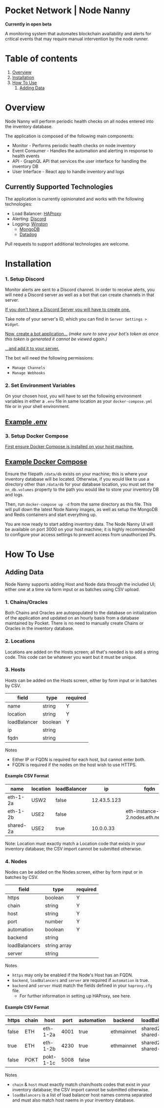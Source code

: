 # Pocket Network | Node Nanny

**Currently in open beta**

A monitoring system that automates blockchain availability and alerts
for critical events that may require manual intervention by the node runner.

# Table of contents

1. [Overview](#overview)
2. [Installation](#installation)
3. [How To Use](#how-to-use)
   1. [Adding Data](#adding-data)

# Overview

Node Nanny will perform periodic health checks on all nodes entered into the inventory database.

The application is composed of the following main components:

- Monitor - Performs periodic health checks on node inventory
- Event Consumer - Handles the automation and alerting in response to health events
- API - GraphQL API that services the user interface for handling the inventory DB
- User Interface - React app to handle inventory and logs

## Currently Supported Technologies

The application is currently opinionated and works with the following technologies:

- Load Balancer: [HAProxy](http://www.haproxy.org/)
- Alerting: [Discord](https://discord.com/developers/docs/intro)
- Logging: [Winston](https://github.com/winstonjs/winston)
  - [MongoDB](https://www.npmjs.com/package/winston-mongodb)
  - [Datadog](https://docs.datadoghq.com/logs/log_collection/nodejs/?tab=winston30)

Pull requests to support additional technologies are welcome.

# Installation

### 1. Setup Discord

Monitor alerts are sent to a Discord channel. In order to receive alerts, you will need a Discord server as well as a bot that can create channels in that server.

[If you don't have a Discord Server you will have to create one.](https://support.discord.com/hc/en-us/articles/204849977-How-do-I-create-a-server-)

Take note of your server's ID, which you can find in `Server Settings > Widget`.

[Now, create a bot application...](https://discordjs.guide/preparations/setting-up-a-bot-application.html#creating-your-bot) _(make sure to save your bot's token as once this token is generated it cannot be viewed again.)_

[...and add it to your server.](https://discordjs.guide/preparations/adding-your-bot-to-servers.html#bot-invite-links)

The bot will need the following permissions:

- `Manage Channels`
- `Manage Webhooks`

### 2. Set Environment Variables

On your chosen host, you will have to set the following environment variables in either a `.env` file in same location as your `docker-compose.yml` file or in your shell environment.

## [Example .env](.env.example)

### 3. Setup Docker Compose

[First ensure Docker Compose is installed on your host machine.](https://docs.docker.com/compose/install/)

## [Example Docker Compose](docker-compose.yml)

Ensure the filepath `/data/db` exists on your machine; this is where your inventory database will be located. Otherwise, if you would like to use a directory other than `/data/db` for your database location, you must set the `nn_db.volumes` property to the path you would like to store your inventory DB and logs.

Then, run `docker-compose up -d` from the same directory as this file. This will pull down the latest Node Nanny images, as well as setup the MongoDB and Redis containers and start everything up.

You are now ready to start adding inventory data. The Node Nanny UI will be available on port 3000 on your host machine; it is highly recommended to configure your access settings to prevent access from unauthorized IPs.

# How To Use

## Adding Data

Node Nanny supports adding Host and Node data through the included UI; either one at a time via form input or as batches using CSV upload.

### 1. Chains/Oracles

Both Chains and Oracles are autopopulated to the database on initialization of the application and updated on an hourly basis from a database maintained by Pocket. There is no need to manually create Chains or Oracles in the inventory database.

### 2. Locations

Locations are added on the Hosts screen; all that's needed is to add a string code. This code can be whatever you want but it must be unique.

### 3. Hosts

Hosts can be added on the Hosts screen, either by form input or in batches by CSV.

| field        | type    | required |
| ------------ | ------- | -------- |
| name         | string  | Y        |
| location     | string  | Y        |
| loadBalancer | boolean | Y        |
| ip           | string  |          |
| fqdn         | string  |          |

Notes

- Either IP or FQDN is required for each host, but cannot enter both.
- FQDN is required if the nodes on the host wish to use HTTPS.

#### Example CSV Format

| name      | location | loadBalancer | ip          | fqdn                             |
| --------- | -------- | ------------ | ----------- | -------------------------------- |
| eth-1-2a  | USW2     | false        | 12.43.5.123 |                                  |
| eth-1-2b  | USE2     | false        |             | eth-instance-2.nodes.eth.network |
| shared-2a | USE2     | true         | 10.0.0.33   |                                  |

Note: Location must exactly match a Location code that exists in your inventory database; the CSV import cannot be submitted otherwise.

### 4. Nodes

Nodes can be added on the Nodes screen, either by form input or in batches by CSV.

| field         | type         | required |
| ------------- | ------------ | -------- |
| https         | boolean      | Y        |
| chain         | string       | Y        |
| host          | string       | Y        |
| port          | number       | Y        |
| automation    | boolean      | Y        |
| backend       | string       |          |
| loadBalancers | string array |          |
| server        | string       |          |

Notes

- `https` may only be enabled if the Node's Host has an FQDN.
- `backend`, `loadBalancers` and `server` are required if `automation` is true.
- `backend` and `server` must match the fields defined in your `haproxy.cfg` file.
  - For further information in setting up HAProxy, see here.

#### Example CSV Format

| https | chain | host      | port | automation | backend    | loadBalancers       | server |
| ----- | ----- | --------- | ---- | ---------- | ---------- | ------------------- | ------ |
| false | ETH   | eth-1-2a  | 4001 | true       | ethmainnet | shared2a, shared-2b | 2a     |
| true  | ETH   | eth-1-2b  | 4230 | true       | ethmainnet | shared2a, shared-2b | 2b     |
| false | POKT  | pokt-1-1c | 5008 | false      |            |                     |        |

Notes

- `chain` & `host` must exactly match chain/hosts codes that exist in your inventory database; the CSV import cannot be submitted otherwise.
- `loadBalancers` is a list of load balancer host names comma separated and must also match host naems in your inventory database.
